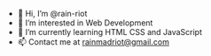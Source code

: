 - 👋 Hi, I’m @rain-riot
- 👀 I’m interested in Web Development
- 🌱 I’m currently learning HTML CSS and JavaScript
- 📫 Contact me at rainmadriot@gmail.com

<!---
rain-riot/rain-riot is a ✨ special ✨ repository because its `README.md` (this file) appears on your GitHub profile.
You can click the Preview link to take a look at your changes.
--->

